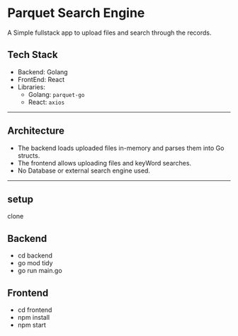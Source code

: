 # Parquet Search Engine

A Simple fullstack app to upload files and search through the records.

## Tech Stack
- Backend: Golang
- FrontEnd: React
- Libraries:
   - Golang: `parquet-go`
   - React: `axios`
--------------------------------------------------------------------------------------------------------------------------------------------------------------------


## Architecture 
- The backend loads uploaded files in-memory and parses them into Go structs.
- The frontend allows uploading files and keyWord searches.
- No Database or external search engine used.
--------------------------------------------------------------------------------------------------------------------------------------------------------------------


## setup
clone

## Backend 
- cd backend
- go mod tidy
- go run main.go

## Frontend
- cd frontend
- npm install
- npm start
